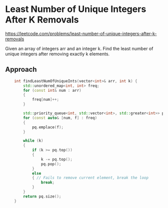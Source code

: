 # Least Number of Unique Integers After K Removals

https://leetcode.com/problems/least-number-of-unique-integers-after-k-removals

Given an array of integers arr and an integer k. Find the least number of unique integers after removing exactly k elements.

## Approach 

``` C++
    int findLeastNumOfUniqueInts(vector<int>& arr, int k) {
        std::unordered_map<int, int> freq;
        for (const int& num : arr)
        {
            freq[num]++;
        }

        std::priority_queue<int, std::vector<int>, std::greater<int>> pq;
        for (const auto& [num, f] : freq)
        {
            pq.emplace(f);
        }

        while (k)
        {
            if (k >= pq.top())
            {
                k -= pq.top();
                pq.pop();
            }
            else
            { // Fails to remove current element, break the loop  
                break;
            }
        }
        return pq.size();
    }
```